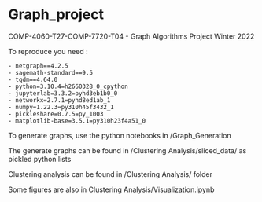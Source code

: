 # Graph_project


COMP-4060-T27-COMP-7720-T04 - Graph Algorithms Project Winter 2022

To reproduce you need :

    - netgraph==4.2.5
    - sagemath-standard==9.5
    - tqdm==4.64.0
    - python=3.10.4=h2660328_0_cpython
    - jupyterlab=3.3.2=pyhd3eb1b0_0
    - networkx=2.7.1=pyhd8ed1ab_1
    - numpy=1.22.3=py310h45f3432_1
    - pickleshare=0.7.5=py_1003
    - matplotlib-base=3.5.1=py310h23f4a51_0
    
    
    
 To generate graphs, use the python notebooks in /Graph_Generation 
 
 The generate graphs can be found in /Clustering Analysis/sliced_data/ as pickled python lists
 
 Clustering analysis can be found in /Clustering Analysis/ folder
 
 Some figures are also in Clustering Analysis/Visualization.ipynb
